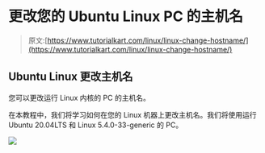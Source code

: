 # 更改您的 Ubuntu Linux PC 的主机名

> 原文:[https://www.tutorialkart.com/linux/linux-change-hostname/](https://www.tutorialkart.com/linux/linux-change-hostname/)

## Ubuntu Linux 更改主机名

您可以更改运行 Linux 内核的 PC 的主机名。

在本教程中，我们将学习如何在您的 Linux 机器上更改主机名。我们将使用运行 Ubuntu 20.04LTS 和 Linux 5.4.0-33-generic 的 PC。

[![](../Images/925da31b32d6bc3827932f6c8afb11bb.png)](https://www.tutorialkart.com/)